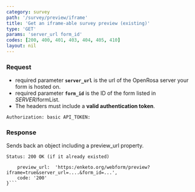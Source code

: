 ```yaml
---
category: survey
path: '/survey/preview/iframe'
title: 'Get an iframe-able survey preview (existing)'
type: 'GET'
params: 'server_url form_id'
codes: [200, 400, 401, 403, 404, 405, 410]
layout: nil
---
```


### Request

* required parameter **`server_url`** is the url of the OpenRosa server your form is hosted on.
* required parameter **`form_id`** is the ID of the form listed in _SERVER_/formList.
* The headers must include a **valid authentication token**.

```Authorization: basic API_TOKEN:```

### Response

Sends back an object including a preview_url property.

```Status: 200 OK (if it already existed)```
```{
    preview_url:  'https:/enketo.org/webform/preview?iframe=true&server_url=....&form_id=...',
    code: '200'
}```
